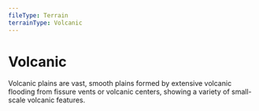```yaml
---
fileType: Terrain
terrainType: Volcanic
---
```

# Volcanic
Volcanic plains are vast, smooth plains formed by extensive volcanic flooding from fissure vents or volcanic centers, showing a variety of small-scale volcanic features.